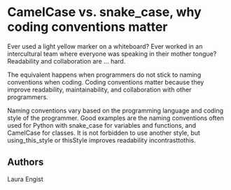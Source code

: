 # CamelCase vs. snake_case, why coding conventions matter

Ever used a light yellow marker on a whiteboard? Ever worked in an intercultural team where everyone was speaking in their mother tongue? Readability and collaboration are … hard.

The equivalent happens when programmers do not stick to naming conventions when coding. Coding conventions matter because they improve readability, maintainability, and collaboration with other programmers.

Naming conventions vary based on the programming language and coding style of the programmer. Good examples are the naming conventions often used for Python with snake_case for variables and functions, and CamelCase for classes. It is not forbidden to use another style, but using_this_style or thisStyle improves readability incontrasttothis.

## Authors
Laura Engist
